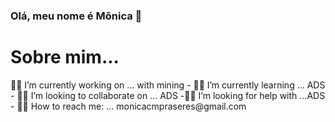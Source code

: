 ### Olá, meu nome é Mônica 👋

<h1>Sobre mim...</h1>
<p>👩‍💻 I’m currently working on ... with mining
- 👩‍💻 I’m currently learning ... ADS
- 👩‍💻 I’m looking to collaborate on ... ADS
-👩‍💻 I’m looking for help with ...ADS
- 👩‍💻 How to reach me: ... monicacmpraseres@gmail.com</p>


